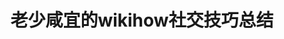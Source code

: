 ---
title: 老少咸宜的wikihow社交技巧总结
tags: [AS, 孤独症谱系, Aspie, 孤独, 孤独症, Austim]
color: secondary
description: 如何选择合适的朋友/如何正确使用电子通讯方式/如何适当地使用幽默和评估幽默反馈/如何开始，进入和退出同级之间的对话/如何与朋友组织成功的聚会/发展恋爰关系并使用适当的约会礼仪/处理与朋友和亲戚之间的争执和分歧/处理拒绝，戏弄，欺凌和谣言八卦
external_url: http://mp.weixin.qq.com/s?__biz=MzIyMzgyMjY5NQ==&amp;mid=2247484126&amp;idx=1&amp;sn=6eefd6f24b4cbd0c3c222d5c3b9d5f8c&amp;chksm=e81914d6df6e9dc0f82c1aa2292d5980bd1910a2000314476292b97caec18decc56160742422&amp;scene=27#wechat_redirect
---